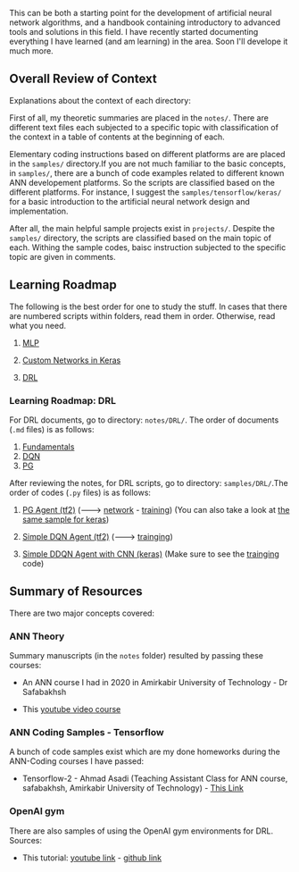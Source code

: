 
This can be both a starting point for the development of artificial neural network algorithms, and a handbook containing introductory to advanced tools and solutions in this field. I have recently started documenting everything I have learned (and am learning) in the area. Soon I'll develope it much more. 

## Overall Review of Context

Explanations about the context of each directory:

First of all, my theoretic summaries are placed in the `notes/`. There are different text files each subjected to a specific topic with classification of the context in a table of contents at the beginning of each.

Elementary coding instructions based on different platforms are are placed in the `samples/` directory.If you are not much familiar to the basic concepts, in `samples/`, there are a bunch of code examples related to different known ANN developement platforms. So the scripts are classified based on the different platforms. For instance, I suggest the `samples/tensorflow/keras/` for a basic introduction to the artificial neural network design and implementation.

After all, the main helpful sample projects exist in `projects/`. Despite the `samples/` directory, the scripts are classified based on the main topic of each. Withing the sample codes, baisc instruction subjected to the specific topic are given in comments. 


## Learning Roadmap

The following is the best order for one to study the stuff. In cases that there are numbered scripts within folders, read them in order. Otherwise, read what you need.

1. [MLP](https://github.com/hamidrezafahimi/ann_basix/blob/master/samples/MLP)

2. [Custom Networks in Keras](https://github.com/hamidrezafahimi/ann_basix/blob/master/platforms/tensorflow/keras)

3. [DRL](https://github.com/hamidrezafahimi/ann_basix/blob/master/samples/DRL)


### Learning Roadmap: DRL

For DRL documents, go to directory: `notes/DRL/`. The order of documents (`.md` files) is as follows:

1. [Fundamentals](https://github.com/hamidrezafahimi/ann_basix/blob/master/notes/DRL/DRL-Fundamentals.md)
2. [DQN](https://github.com/hamidrezafahimi/ann_basix/blob/master/notes/DRL/DQN.md)
3. [PG](https://github.com/hamidrezafahimi/ann_basix/blob/master/notes/DRL/Policy-Gradients.md)

After reviewing the notes, for DRL scripts, go to directory: `samples/DRL/`.The order of codes (`.py` files) is as follows:

1. [PG Agent (tf2)](https://github.com/hamidrezafahimi/ann_basix/blob/master/samples/DRL/reinforce/tf2_policy_gradient_agent.py) (---> 
[network](https://github.com/hamidrezafahimi/ann_basix/blob/master/samples/DRL/reinforce/tf2_policy_gradient_network.py) -
[training](https://github.com/hamidrezafahimi/ann_basix/blob/master/samples/DRL/reinforce/tf2_policy_gradient_training.py)) 
(You can also take a look at 
[the same sample for keras](https://github.com/hamidrezafahimi/ann_basix/blob/master/samples/DRL/reinforce/keras_policy_gradient_agent.py))

2. [Simple DQN Agent (tf2)](https://github.com/hamidrezafahimi/ann_basix/blob/master/samples/DRL/DQN/tf2_dqn_agent.py) (---> [trainging](https://github.com/hamidrezafahimi/ann_basix/blob/master/samples/DRL/DQN/tf2_dqn_training.py))

3. [Simple DDQN Agent with CNN (keras)](https://github.com/hamidrezafahimi/ann_basix/blob/master/samples/DRL/DQN/keras_ddqn_cnn_agent.py)  (Make sure to see the [trainging](https://github.com/hamidrezafahimi/ann_basix/blob/master/samples/DRL/DQN/keras_ddqn_cnn_training.py) code)



## Summary of Resources

There are two major concepts covered:

### ANN Theory

Summary manuscripts (in the `notes` folder) resulted by passing these courses:

- An ANN course I had in 2020 in Amirkabir University of Technology - Dr Safabakhsh

- This [youtube video course](https://www.youtube.com/playlist?list=PLQY2H8rRoyvxWE6bWx8XiMvyZFgg_25Q_)


### ANN Coding Samples - Tensorflow

A bunch of code samples exist which are my done homeworks during the ANN-Coding courses I have passed:

- Tensorflow-2 - Ahmad Asadi (Teaching Assistant Class for ANN course, safabakhsh, Amirkabir University of Technology) - [This Link](https://www.youtube.com/watch?v=1e6rEiTqPsk&list=PLQYKiL8d05Znurc2AwuXQC8mmD5-WeSPm)

### OpenAI gym

There are also samples of using the OpenAI gym environments for DRL. Sources:

- This tutorial: [youtube link](https://www.youtube.com/watch?v=Mut_u40Sqz4) - [github link](https://github.com/nicknochnack/ReinforcementLearningCourse)
